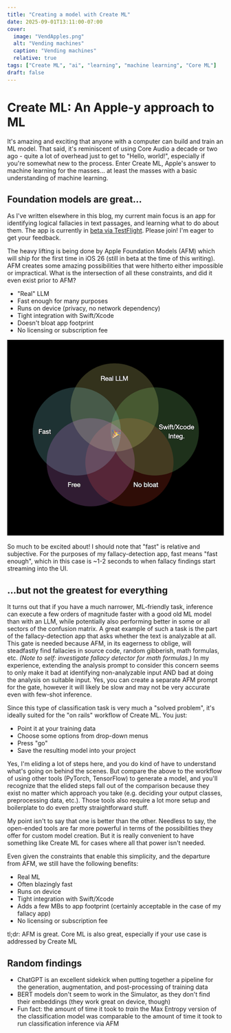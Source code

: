 ```yaml
---
title: "Creating a model with Create ML"
date: 2025-09-01T13:11:00-07:00
cover:
  image: "VendApples.png"
  alt: "Vending machines"
  caption: "Vending machines"
  relative: true
tags: ["Create ML", "ai", "learning", "machine learning", "Core ML"]
draft: false
---
```

# Create ML: An Apple-y approach to ML
It's amazing and exciting that anyone with a computer can build and train an ML model. That said, it's reminiscent of using Core Audio a decade or two ago - quite a lot of overhead just to get to "Hello, world!", especially if you're somewhat new to the process. Enter Create ML, Apple's answer to machine learning for the masses… at least the masses with a basic understanding of machine learning.

## Foundation models are great...
As I've written elsewhere in this blog, my current main focus is an app for identifying logical fallacies in text passages, and learning what to do about them. The app is currently in [beta via TestFlight](https://testflight.apple.com/join/E7XdSWJW). Please join! I'm eager to get your feedback.

The heavy lifting is being done by Apple Foundation Models (AFM) which will ship for the first time in iOS 26 (still in beta at the time of this writing). AFM creates some amazing possibilities that were hitherto either impossible or impractical. What is the intersection of all these constraints, and did it even exist prior to AFM?

* "Real" LLM
* Fast enough for many purposes
* Runs on device (privacy, no network dependency)
* Tight integration with Swift/Xcode
* Doesn't bloat app footprint
* No licensing or subscription fee

![A thin sliver of joy](AFMVenn.001.png)

So much to be excited about! I should note that "fast" is relative and subjective. For the purposes of my fallacy-detection app, fast means "fast enough", which in this case is ~1-2 seconds to when fallacy findings start streaming into the UI.

## ...but not the greatest for everything
It turns out that if you have a much narrower, ML-friendly task, inference can execute a few orders of magnitude faster with a good old ML model than with an LLM, while potentially also performing better in some or all sectors of the confusion matrix. A great example of such a task is the part of the fallacy-detection app that asks whether the text is analyzable at all. This gate is needed because AFM, in its eagerness to oblige, will steadfastly find fallacies in source code, random gibberish, math formulas, etc. _(Note to self: investigate fallacy detector for math formulas.)_ In my experience, extending the analysis prompt to consider this concern seems to only make it bad at identifying non-analyzable input AND bad at doing the analysis on suitable input. Yes, you can create a separate AFM prompt for the gate, however it will likely be slow and may not be very accurate even with few-shot inference.

Since this type of classification task is very much a "solved problem", it's ideally suited for the "on rails" workflow of Create ML. You just:

* Point it at your training data
* Choose some options from drop-down menus
* Press "go"
* Save the resulting model into your project

Yes, I'm eliding a lot of steps here, and you do kind of have to understand what's going on behind the scenes. But compare the above to the workflow of using other tools (PyTorch, TensorFlow) to generate a model, and you'll recognize that the elided steps fall out of the comparison because they exist no matter which approach you take (e.g. deciding your output classes, preprocessing data, etc.). Those tools also require a lot more setup and boilerplate to do even pretty straightforward stuff.

My point isn't to say that one is better than the other. Needless to say, the open-ended tools are far more powerful in terms of the possibilities they offer for custom model creation. But it is really convenient to have something like Create ML for cases where all that power isn't needed.

Even given the constraints that enable this simplicity, and the departure from AFM, we still have the following benefits:

* Real ML
* Often blazingly fast
* Runs on device
* Tight integration with Swift/Xcode
* Adds a few MBs to app footprint (certainly acceptable in the case of my fallacy app)
* No licensing or subscription fee

tl;dr: AFM is great. Core ML is also great, especially if your use case is addressed by Create ML

## Random findings
* ChatGPT is an excellent sidekick when putting together a pipeline for the generation, augmentation, and post-processing of training data
* BERT models don't seem to work in the Simulator, as they don't find their embeddings (they work great on device, though)
* Fun fact: the amount of time it took to _train_ the Max Entropy version of the classification model was comparable to the amount of time it took to run classification inference via AFM